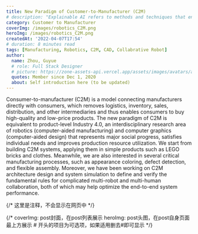 ```yaml
---
title: New Paradigm of Customer-to-Manufacturer (C2M)
# description: "Explainable AI refers to methods and techniques that enable humans."
category: Customer to Manufacturer
coverImg: /images/robotics_C2M.png
heroImg: /images/robotics_C2M.png
createdAt: '2022-04-07T17:54'
# duration: 8 minutes read
tags: [Manufacturing, Robotics, C2M, CAD, Collabrative Robot]
author:
  name: Zhou, Guyue
  # role: Full Stack Designer
  # picture: https://zone-assets-api.vercel.app/assets/images/avatars/avatar_2.jpg
  quotes: Member since Dec 1, 2020
  about: Self introduction here (to be updated)
---
```


Consumer-to-manufacturer (C2M) is a model connecting manufacturers directly with consumers, 
which removes logistics, inventory, sales, distribution, and other intermediaries and 
thus enables consumers to buy high-quality and low-price products. The new paradigm of C2M 
is equivalent to product-level Industry 4.0, an interdisciplinary research area of robotics 
(computer-aided manufacturing) and computer graphics (computer-aided design) that represents 
major social progress, satisfies individual needs and improves production resource utilization. 
We start from building C2M systems, applying them in simple products such as LEGO bricks and clothes. 
Meanwhile, we are also interested in several critical manufacturing processes, such as appearance coloring, 
defect detection, and flexible assembly. Moreover, we have been working on C2M architecture design and 
system simulation to define and verify the fundamental rules for complicated multi-robot and 
multi-human collaboration, both of which may help optimize the end-to-end system performance.

{/* 这里是注释，不会显示在网页中 */}

{/*
coverImg: post封面，在post列表展示
heroImg: post头图，在post自身页面最上方展示
\# 开头的项目为可选项，如果适用删去#即可显示
 */}
